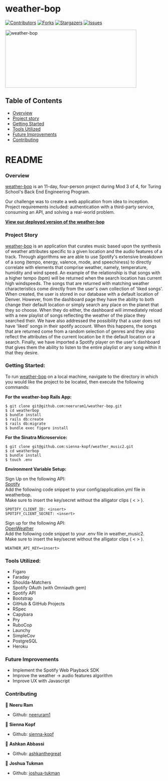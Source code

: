 # weather-bop

[![Contributors][contributors-shield]][contributors-url]
[![Forks][forks-shield]][forks-url]
[![Stargazers][stars-shield]][stars-url]
[![Issues][issues-shield]][issues-url]

<img src="https://public.boxcloud.com/api/2.0/internal_files/736697301031/versions/784486980631/representations/jpg_paged_2048x2048/content/1.jpg?access_token=1!pxtkQ1otdLMNEHaXj5cvw8kIoUEdgYwkE859aA2R7fwI-ptJHejj9SGrbxkHv-lU86UHTl-y6aHoHw1Picaig3OY_HO5OmvhJ8jQd2fn_Ikvc5Mwnpuj58EeOJBNMnOz2P58lfV134EgVJb3IpZhwvSxXbDNBxhr83In6FQ1V1rW8oh_wHe2Mzkpb-scRXygzUGe0WlIOmteAJdhm9ZakjplNqL8IqyN_hAh-i3MO4C49GSD3cH2BYk8vcCvfxIMoMrd-r90ttdQdV4ZMjiNOUlV9FaF5WJ1emnBYDsINpovvrHlpBZu0JOiBofDRirmXFEDOsXWf-t7GVeiWGB2xAG4CX4p8PNZM4YEmtHicwagWsUaw-4VsQ3mVDamlxumz1oQRuyaFcUwpo8NqntePJFMs3WEgeBkXOHb-BaGY-mbSlBB3uh46Tv5-eKH3dhSb_rTT4kyPB06-g3NuOIHd_DBN8H0GI4NJSUkC_UNMJFWFaWQZQMK7WNQ66HP4IT7itwnQvTNfXHKFSLuNy0N4NPCcsTvUqLwL8ym-CDhiGr9cIGKGjUMdcbxWTFPtv3XzBh0Rxpal-S0vIMzdJ0lL3ef6fNTFPp3YWSU5495SoBY8KtYvzArfyKzzzWHYjikbCuxwJs7DjdUU7TQX7gK_uXEReg45_eW200J40_T1dI84Nia&box_client_name=box-content-preview&box_client_version=2.52.0" alt="weather-bop" width="418px" height="185px">

## Table of Contents

- [Overview](#overview)
- [Project story](#project-story)
- [Getting Started](#getting-started)
- [Tools Utilized](#tools-utilized)
- [Future Improvements](#future-improvements)
- [Contributing](#contributing)

# README

### Overview

[weather-bop](https://weather-bop.herokuapp.com/) is an 11-day, four-person project during Mod 3 of 4, for Turing School's Back End Engineering Program.

Our challenge was to create a web application from idea to inception. Project requirements included: authentication with a third-party service, consuming an API, and solving a real-world problem.

[**View our deployed version of the weather-bop**](https://weather-bop.herokuapp.com/)

### Project Story

[weather-bop](https://weather-bop.herokuapp.com/) is an application that curates music based upon the synthesis of weather attributes specific to a given location and the audio features of a track. Through algorithms we are able to use Spotify's extensive breakdown of a song (tempo, energy, valence, mode, and speechiness) to directly correlate with elements that comprise weather, namely, temperature, humidity and wind speed. An example of the relationship is that songs with a higher tempo (bpm) will be returned when the search location has current high windspeeds. The songs that are returned with matching weather characteristics come directly from the user's own collection of 'liked songs'. When created, the user is stored in our database with a default location of Denver. However, from the dashboard page they have the ability to both change their default location or simply search any place on the planet that they so choose. When they do either, the dashboard will immediately reload with a new playlist of songs reflecting the weather of the place they searched their. We have also addressed the possibility that a user does not have 'liked' songs in their spotify account. When this happens, the songs that are returned come from a random selection of genres and they also reflect the attributes of the current location be it the default location or a search. Finally, we have imported a Spotify player on the user's dashboard that gives them the ability to listen to the entire playlist or any song within it that they desire. 

### Getting Started:

To run [weather-bop](https://github.com/neeruram1/weather-bop) on a local machine, navigate to the directory in which you would like the project to be located, then execute the following commands:  

**For the weather-bop Rails App:**
```
$ git clone git@github.com:neeruram1/weather-bop.git 
$ cd weatherbop
$ bundle install
$ rails db:create
$ rails db:migrate
$ bundle exec figaro install
```

**For the Sinatra Microservice:** 
```
$ git clone git@github.com:sienna-kopf/weather_music2.git
$ cd weatherbop
$ bundle install
$ touch .env 
```

**Environment Variable Setup:**

Sign Up on the following API:   
[Spotify](https://developer.spotify.com/documentation/web-api/quick-start/)   
Add the following code snippet to your config/application.yml file in weatherbop.    
Make sure to insert the key/secret without the alligator clips ( < > ).

```
SPOTIFY_CLIENT_ID: <insert>
SPOTIFY_CLIENT_SECRET: <insert>
```

Sign up for the following API:    
[OpenWeather](https://home.openweathermap.org/users/sign_up)    
Add the following code snippet to your .env file in weather_music2.      
Make sure to insert the key/secret without the alligator clips ( < > ).

```
WEATHER_API_KEY=<insert>
```

### Tools Utilized:
- Figaro
- Faraday
- Shoulda-Matchers
- Spotify OAuth (with Omniauth gem)
- Spotify API
- Bootstrap
- GitHub & GitHub Projects
- RSpec
- Capybara
- Pry
- RuboCop
- Launchy
- SimpleCov
- PostgreSQL
- Heroku

### Future Improvements
- Implement the Spotify Web Playback SDK 
- Improve the weather -> audio features algorithm 
- Improve UX with Javascript

### Contributing
👤 **Neeru Ram**
- Github: [neeruram1](https://github.com/neeruram1)

👤 **Sienna Kopf**
- Github: [sienna-kopf](https://github.com/sienna-kopf)

👤 **Ashkan Abbassi**
- Github: [ashkanthegreat](https://github.com/ashkanthegreat) 

👤 **Joshua Tukman**
- Github: [joshua-tukman](https://github.com/joshua-tukman)




<!-- MARKDOWN LINKS & IMAGES -->

[contributors-shield]: https://img.shields.io/github/contributors/neeruram1/weather-bop.svg?style=flat-square
[contributors-url]: https://github.com/neeruram1/weather-bop/graphs/contributors
[forks-shield]: https://img.shields.io/github/forks/neeruram1/weather-bop.svg?style=flat-square
[forks-url]: https://github.com/neeruram1/weather-bop/network/members
[stars-shield]: https://img.shields.io/github/stars/neeruram1/weather-bop.svg?style=flat-square
[stars-url]: https://github.com/neeruram1/weather-bop/stargazers
[issues-shield]: https://img.shields.io/github/issues/neeruram1/weather-bop.svg?style=flat-square
[issues-url]: https://github.com/neeruram1/weather-bop/issues
